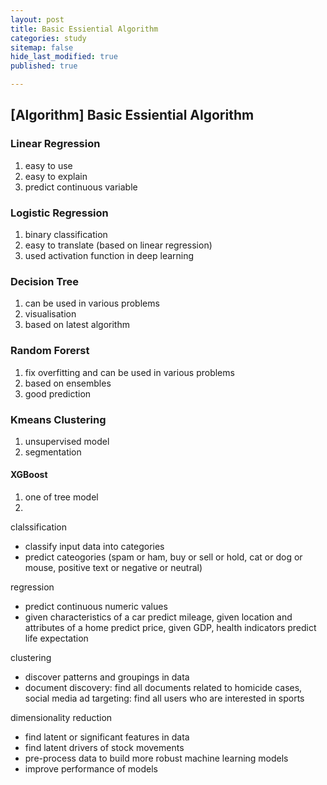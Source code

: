 ```yaml
---
layout: post
title: Basic Essiential Algorithm
categories: study
sitemap: false
hide_last_modified: true
published: true

---
```


## [Algorithm] Basic Essiential Algorithm

### Linear Regression
1. easy to use
2. easy to explain
3. predict continuous variable

### Logistic Regression
1. binary classification
2. easy to translate (based on linear regression)
3. used activation function in deep learning 

### Decision Tree
1. can be used in various problems
2. visualisation
3. based on latest algorithm 

### Random Forerst
1. fix overfitting and can be used in various problems
2. based on ensembles
3. good prediction

### Kmeans Clustering
1. unsupervised model
2. segmentation

#### XGBoost
1. one of tree model
2. 



clalssification 
- classify input data into categories
- predict cateogories (spam or ham, buy or sell or hold, cat or dog or mouse, positive text or negative or neutral)

regression 
- predict continuous numeric values
- given characteristics of a car predict mileage, given location and attributes of a home predict price, given GDP, health indicators predict life expectation

clustering 
- discover patterns and groupings in data
- document discovery: find all documents related to homicide cases, social media ad targeting: find all users who are interested in sports

dimensionality reduction 
- find latent or significant features in data
- find latent drivers of stock movements
- pre-process data to build more robust machine learning models
- improve performance of models